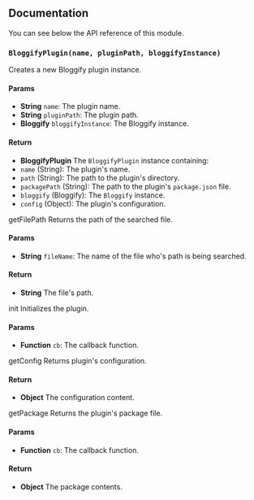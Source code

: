 ## Documentation

You can see below the API reference of this module.

### `BloggifyPlugin(name, pluginPath, bloggifyInstance)`
Creates a new Bloggify plugin instance.

#### Params

- **String** `name`: The plugin name.
- **String** `pluginPath`: The plugin path.
- **Bloggify** `bloggifyInstance`: The Bloggify instance.

#### Return
- **BloggifyPlugin** The `BloggifyPlugin` instance containing:
 - `name` (String): The plugin's name.
 - `path` (String): The path to the plugin's directory.
 - `packagePath` (String): The path to the plugin's `package.json` file.
 - `bloggify` (Bloggify): The `Bloggify` instance.
 - `config` (Object): The plugin's configuration.

getFilePath
Returns the path of the searched file.

#### Params

- **String** `fileName`: The name of the file who's path is being searched.

#### Return
- **String** The file's path.

init
Initializes the plugin.

#### Params

- **Function** `cb`: The callback function.

getConfig
Returns plugin's configuration.

#### Return
- **Object** The configuration content.

getPackage
Returns the plugin's package file.

#### Params

- **Function** `cb`: The callback function.

#### Return
- **Object** The package contents.

